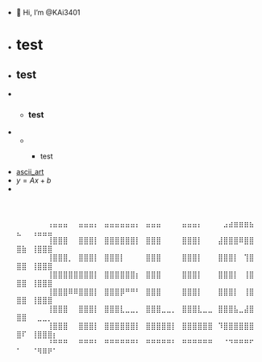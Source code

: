 - 👋 Hi, I’m @KAi3401
- # test
- <h2>test</h2>
- - <h3>test</h3>
- - - <p> test </p>
- <a href="https://kai3401.github.io/hi.html" target="_blank">ascii_art</a>
- $y = Ax+b$
- ⠀⠀⠀⠀⠀⠀⠀⠀⠀⠀⠀⠀⠀⠀⠀⠀⠀⠀⠀⠀⠀⠀⠀⠀⠀⠀⠀⠀⠀⠀⠀⠀⠀⠀⠀⠀⠀⠀⠀⠀⠀⠀⠀⠀⠀⠀⠀⠀⠀⠀⠀⠀⠀⠀⠀⠀⠀⠀⠀⠀
⠀⠀⠀⠀⠀⠀⠀⠀⠀⠀⠀⠀⠀⠀⠀⠀⠀⠀⠀⠀⠀⠀⠀⠀⠀⠀⠀⠀⠀⠀⠀⠀⠀⠀⠀⠀⠀⠀⠀⠀⠀⠀⠀⠀⠀⠀⠀⠀⠀⠀⠀⠀⠀⠀
⠀⠀⠀⠀⠀⠀⢠⣤⣤⣤⠀⠀⣤⣤⣤⡄⠀⣤⣤⣤⣤⣤⣤⡄⠀⣤⣤⣤⠀⠀⠀⠀⣤⣤⣤⡄⠀⠀⠀⠀⣠⣴⣶⣶⣶⣦⣄⠀⠀⢠⣤⣤⣤⠀⠀⠀⠀⠀⠀⠀
⠀⠀⠀⠀⠀⠀⢸⣿⣿⣿⠀⠀⣿⣿⣿⡇⠀⣿⣿⣿⣿⣿⣿⡇⠀⣿⣿⣿⠀⠀⠀⠀⣿⣿⣿⡇⠀⠀⠀⣼⣿⣿⣿⠿⣿⣿⣿⣷⠀⢸⣿⣿⣿⠀⠀⠀⠀⠀⠀⠀
⠀⠀⠀⠀⠀⠀⢸⣿⣿⣿⡀⠀⣿⣿⣿⡇⠀⣿⣿⣿⡇⠀⠀⠀⠀⣿⣿⣿⠀⠀⠀⠀⣿⣿⣿⡇⠀⠀⠀⣿⣿⣿⡇⠀⢹⣿⣿⣿⠀⢸⣿⣿⣿⠀⠀⠀⠀⠀⠀⠀
⠀⠀⠀⠀⠀⠀⢸⣿⣿⣿⣿⣿⣿⣿⣿⡇⠀⣿⣿⣿⣿⣿⣿⡆⠀⣿⣿⣿⠀⠀⠀⠀⣿⣿⣿⡇⠀⠀⠀⣿⣿⣿⡇⠀⢸⣿⣿⣿⠀⢸⣿⣿⣿⠀⠀⠀⠀⠀⠀⠀
⠀⠀⠀⠀⠀⠀⢸⣿⣿⣿⠿⠿⣿⣿⣿⡇⠀⣿⣿⣿⡿⠛⠛⠃⠀⣿⣿⣿⠀⠀⠀⠀⣿⣿⣿⡇⠀⠀⠀⣿⣿⣿⡇⠀⢸⣿⣿⣿⠀⢸⣿⣿⣿⠀⠀⠀⠀⠀⠀⠀
⠀⠀⠀⠀⠀⠀⢸⣿⣿⣿⠀⠀⣿⣿⣿⡇⠀⣿⣿⣿⣇⣀⣀⡀⠀⣿⣿⣿⣀⣀⡀⠀⣿⣿⣿⣇⣀⣀⠀⣿⣿⣿⣧⣀⣼⣿⣿⣿⠀⠀⣀⣀⡀⠀⠀⠀⠀⠀⠀⠀
⠀⠀⠀⠀⠀⠀⢸⣿⣿⣿⠀⠀⣿⣿⣿⡇⠀⣿⣿⣿⣿⣿⣿⡇⠀⣿⣿⣿⣿⣿⡇⠀⣿⣿⣿⣿⣿⣿⠀⠹⣿⣿⣿⣿⣿⣿⣿⠏⠀⢸⣿⣿⣿⡆⠀⠀⠀⠀⠀⠀
⠀⠀⠀⠀⠀⠀⠘⠛⠛⠛⠀⠀⠛⠛⠛⠃⠀⠛⠛⠛⠛⠛⠛⠃⠀⠛⠛⠛⠛⠛⠃⠀⠛⠛⠛⠛⠛⠛⠀⠀⠈⠙⠛⠛⠛⠋⠁⠀⠀⠈⠻⠿⠟⠁⠀⠀⠀⠀⠀⠀
⠀⠀⠀⠀⠀⠀⠀⠀⠀⠀⠀⠀⠀⠀⠀⠀⠀⠀⠀⠀⠀⠀⠀⠀⠀⠀⠀⠀⠀⠀⠀⠀⠀⠀⠀⠀⠀⠀⠀⠀⠀⠀⠀⠀⠀⠀⠀⠀⠀⠀⠀⠀⠀⠀⠀⠀⠀⠀⠀
